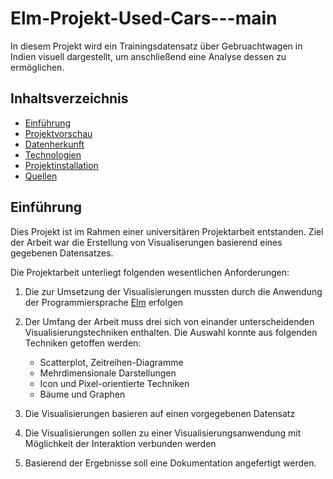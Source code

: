 # Elm-Projekt-Used-Cars---main
In diesem Projekt wird ein Trainingsdatensatz über Gebruachtwagen in Indien visuell dargestellt, um anschließend eine Analyse dessen zu ermöglichen.

## Inhaltsverzeichnis
* [Einführung](#Einführung)
* [Projektvorschau](#Projektvorschau)
* [Datenherkunft](#Datenherkunft)
* [Technologien](#Technologien)
* [Projektinstallation](#Projektinstallation)
* [Quellen](#Quellen)

## Einführung
Dies Projekt ist im Rahmen einer universitären Projektarbeit entstanden.
Ziel der Arbeit war die Erstellung von Visualiserungen basierend eines gegebenen Datensatzes. 

Die Projektarbeit unterliegt folgenden wesentlichen Anforderungen: 
1. Die zur Umsetzung der Visualisierungen mussten durch die Anwendung der Programmiersprache [Elm](https://elm-lang.org/) erfolgen
2. Der Umfang der Arbeit muss drei sich von einander unterscheidenden Visualisierungstechniken enthalten. 
   Die Auswahl konnte aus folgenden Techniken getoffen werden:

     - Scatterplot, Zeitreihen-Diagramme
     - Mehrdimensionale Darstellungen
     - Icon und Pixel-orientierte Techniken
     - Bäume und Graphen  

3. Die Visualisierungen basieren auf einen vorgegebenen Datensatz
4. Die Visualisierungen sollen zu einer Visualisierungsanwendung mit Möglichkeit der Interaktion verbunden werden
5. Basierend der Ergebnisse soll eine Dokumentation angefertigt werden.